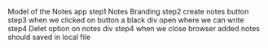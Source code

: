 Model of the Notes app
step1 Notes Branding
step2 create notes button 
step3 when we clicked on button a black div open where we can write 
step4 Delet option on notes div
step4 when we close browser added notes should saved in local file
